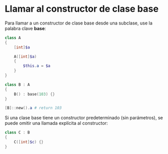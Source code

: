 # Llamar al constructor de clase base

Para llamar a un constructor de clase base desde una subclase, use la palabra clave **base**:

```PowerShell
class A 
{
    [int]$a

    A([int]$a)
    {
        $this.a = $a
    }
}

class B : A
{
    B() : base(103) {}
}

[B]::new().a # return 103
```

Si una clase base tiene un constructor predeterminado (sin parámetros), se puede omitir una llamada explícita al constructor:

```PowerShell
class C : B
{
    C([int]$c) {}
}
```

<!--HONumber=Aug16_HO3-->


